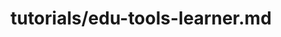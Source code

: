 ---
title: tutorials/edu-tools-learner.md
showAuthorInfo: false
redirect_path: /docs/edu-tools-learner
---